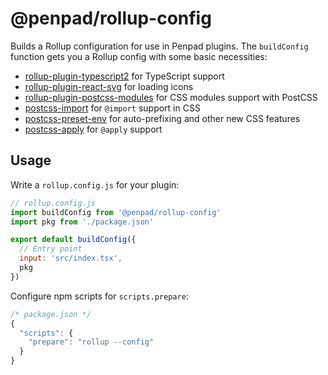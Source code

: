 # @penpad/rollup-config

Builds a Rollup configuration for use in Penpad plugins. The `buildConfig` function gets you a Rollup config with some basic necessities:

- [rollup-plugin-typescript2] for TypeScript support
- [rollup-plugin-react-svg] for loading icons
- [rollup-plugin-postcss-modules] for CSS modules support with PostCSS
- [postcss-import] for `@import` support in CSS
- [postcss-preset-env] for auto-prefixing and other new CSS features
- [postcss-apply] for `@apply` support

[rollup-plugin-node-resolve]: https://yarn.pm/rollup-plugin-node-resolve
[rollup-plugin-typescript2]: https://yarn.pm/rollup-plugin-typescript2
[rollup-plugin-commonjs]: https://yarn.pm/rollup-plugin-commonjs
[rollup-plugin-postcss-modules]: https://yarn.pm/rollup-plugin-postcss-modules
[rollup-plugin-react-svg]: https://yarn.pm/rollup-plugin-react-svg
[postcss-import]: https://yarn.pm/postcss-import
[postcss-apply]: https://yarn.pm/postcss-apply
[postcss-preset-env]: https://yarn.pm/postcss-preset-env

## Usage

Write a `rollup.config.js` for your plugin:

```js
// rollup.config.js
import buildConfig from '@penpad/rollup-config'
import pkg from './package.json'

export default buildConfig({
  // Entry point
  input: 'src/index.tsx',
  pkg
})
```

Configure npm scripts for `scripts.prepare`:

```js
/* package.json */
{
  "scripts": {
    "prepare": "rollup --config"
  }
}
```
